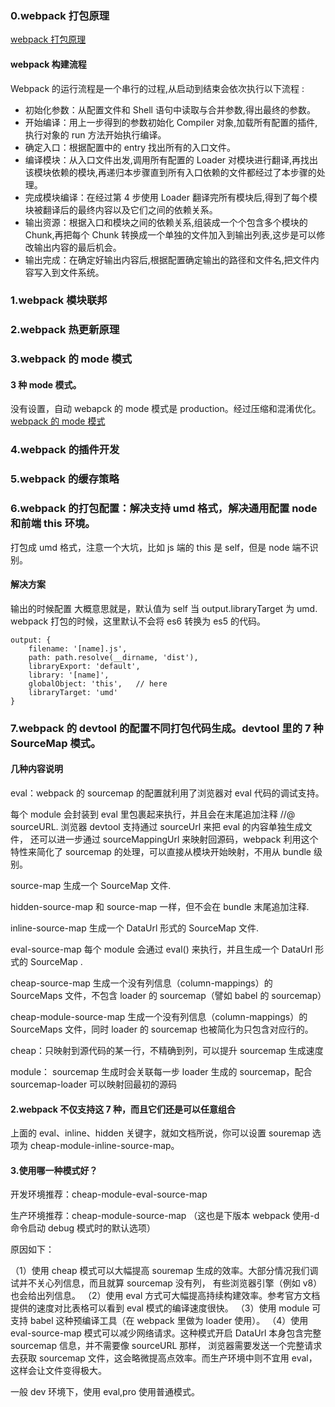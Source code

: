 ### 0.webpack 打包原理

[webpack 打包原理](https://juejin.cn/post/6844904038543130637)
#### webpack 构建流程
Webpack 的运行流程是一个串行的过程,从启动到结束会依次执行以下流程 :

- 初始化参数：从配置文件和 Shell 语句中读取与合并参数,得出最终的参数。
- 开始编译：用上一步得到的参数初始化 Compiler 对象,加载所有配置的插件,执行对象的 run 方法开始执行编译。
- 确定入口：根据配置中的 entry 找出所有的入口文件。
- 编译模块：从入口文件出发,调用所有配置的 Loader 对模块进行翻译,再找出该模块依赖的模块,再递归本步骤直到所有入口依赖的文件都经过了本步骤的处理。
- 完成模块编译：在经过第 4 步使用 Loader 翻译完所有模块后,得到了每个模块被翻译后的最终内容以及它们之间的依赖关系。
- 输出资源：根据入口和模块之间的依赖关系,组装成一个个包含多个模块的 Chunk,再把每个 Chunk 转换成一个单独的文件加入到输出列表,这步是可以修改输出内容的最后机会。
- 输出完成：在确定好输出内容后,根据配置确定输出的路径和文件名,把文件内容写入到文件系统。

### 1.webpack 模块联邦

### 2.webpack 热更新原理

### 3.webpack 的 mode 模式

#### 3 种 mode 模式。

没有设置，自动 webapck 的 mode 模式是 production。经过压缩和混淆优化。
[webpack 的 mode 模式](./webpackmode.png)

### 4.webpack 的插件开发

### 5.webpack 的缓存策略

### 6.webpack 的打包配置：解决支持 umd 格式，解决通用配置 node 和前端 this 环境。

打包成 umd 格式，注意一个大坑，比如 js 端的 this 是 self，但是 node 端不识别。

#### 解决方案

输出的时候配置
大概意思就是，默认值为 self 当 output.libraryTarget 为 umd.
webpack 打包的时候，这里默认不会将 es6 转换为 es5 的代码。

```
output: {
    filename: '[name].js',
    path: path.resolve(__dirname, 'dist'),
    libraryExport: 'default',
    library: '[name]',
    globalObject: 'this',   // here
    libraryTarget: 'umd'
}

```

### 7.webpack 的 devtool 的配置不同打包代码生成。devtool 里的 7 种 SourceMap 模式。

#### 几种内容说明

eval：webpack 的 sourcemap 的配置就利用了浏览器对 eval 代码的调试支持。

每个 module 会封装到 eval 里包裹起来执行，并且会在末尾追加注释 //@ sourceURL.
浏览器 devtool 支持通过 sourceUrl 来把 eval 的内容单独生成文件，
还可以进一步通过 sourceMappingUrl 来映射回源码，webpack 利用这个特性来简化了 sourcemap 的处理，可以直接从模块开始映射，不用从 bundle 级别。

source-map
生成一个 SourceMap 文件.

hidden-source-map
和 source-map 一样，但不会在 bundle 末尾追加注释.

inline-source-map
生成一个 DataUrl 形式的 SourceMap 文件.

eval-source-map
每个 module 会通过 eval() 来执行，并且生成一个 DataUrl 形式的 SourceMap .

cheap-source-map
生成一个没有列信息（column-mappings）的 SourceMaps 文件，不包含 loader 的 sourcemap（譬如 babel 的 sourcemap）

cheap-module-source-map
生成一个没有列信息（column-mappings）的 SourceMaps 文件，同时 loader 的 sourcemap 也被简化为只包含对应行的。

cheap：只映射到源代码的某一行，不精确到列，可以提升 sourcemap 生成速度

module： sourcemap 生成时会关联每一步 loader 生成的 sourcemap，配合 sourcemap-loader 可以映射回最初的源码

#### 2.webpack 不仅支持这 7 种，而且它们还是可以任意组合

上面的 eval、inline、hidden 关键字，就如文档所说，你可以设置 souremap 选项为 cheap-module-inline-source-map。

#### 3.使用哪一种模式好？

开发环境推荐：cheap-module-eval-source-map

生产环境推荐：cheap-module-source-map （这也是下版本 webpack 使用-d 命令启动 debug 模式时的默认选项）

原因如下：

（1）使用 cheap 模式可以大幅提高 souremap 生成的效率。大部分情况我们调试并不关心列信息，而且就算 sourcemap 没有列，
有些浏览器引擎（例如 v8） 也会给出列信息。
（2）使用 eval 方式可大幅提高持续构建效率。参考官方文档提供的速度对比表格可以看到 eval 模式的编译速度很快。
（3）使用 module 可支持 babel 这种预编译工具（在 webpack 里做为 loader 使用）。
（4）使用 eval-source-map 模式可以减少网络请求。这种模式开启 DataUrl 本身包含完整 sourcemap 信息，并不需要像 sourceURL 那样，
浏览器需要发送一个完整请求去获取 sourcemap 文件，这会略微提高点效率。而生产环境中则不宜用 eval，这样会让文件变得极大。

一般 dev 环境下，使用 eval,pro 使用普通模式。

#### 
